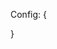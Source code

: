Config:
{
<?xml version='1.0' encoding='UTF-8' standalone='yes' ?>
<Robot type="FirstInspires-FTC">
    <LynxUsbDevice name="Control Hub Portal" serialNumber="(embedded)" parentModuleAddress="173">
        <LynxModule name="Expansion Hub 2" port="2">
            <RevRobotics20HDHexMotor name="Arm_Motor" port="0" />
            <goBILDA5202SeriesMotor name="Left_Front" port="1" />
            <RevRobotics20HDHexMotor name="Right_Intake" port="2" />
            <goBILDA5202SeriesMotor name="Left_Back" port="3" />
            <Servo name="LServo" port="0" />
            <AnalogInput name="absEncoder" port="1" />
        </LynxModule>
        <LynxModule name="Control Hub" port="173">
            <goBILDA5202SeriesMotor name="Right_Front" port="0" />
            <goBILDA5202SeriesMotor name="Right_Back" port="1" />
            <goBILDA5202SeriesMotor name="Arm_Left" port="2" />
            <goBILDA5202SeriesMotor name="Arm_Right" port="3" />
            <ContinuousRotationServo name="HolderServo_Left" port="0" />
            <Servo name="RServo" port="1" />
            <ContinuousRotationServo name="HolderServo_Right" port="2" />
            <Servo name="WristServo" port="3" />
            <KauaiLabsNavxMicro name="NavX" port="0" bus="1" />
            <ControlHubImuBHI260AP name="imu" port="0" bus="0" />
        </LynxModule>
    </LynxUsbDevice>
    <Webcam name="webcam1" serialNumber="SN0001" />
</Robot>
}
